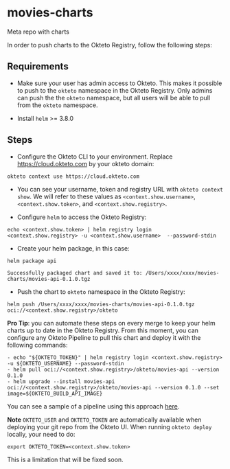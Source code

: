 # movies-charts

Meta repo with charts

In order to push charts to the Okteto Registry, follow the following steps:


## Requirements

- Make sure your user has admin access to Okteto. This makes it possible to push to the `okteto` namespace in the Okteto Registry. Only admins can push the the `okteto` namespace, but all users will be able to pull from the `okteto` namespace.

- Install `helm` >= 3.8.0

## Steps

- Configure the Okteto CLI to your environment. Replace https://cloud.okteto.com by your okteto domain:
```
okteto context use https://cloud.okteto.com
```

- You can see your username, token and registry URL with `okteto context show`. We will refer to these values as  `<context.show.username>`,  `<context.show.token>`, and  `<context.show.registry>`.

- Configure `helm` to access the Okteto Registry:
```
echo <context.show.token> | helm registry login <context.show.registry> -u <context.show.username>  --password-stdin
```

- Create your helm package, in this case:
```
helm package api
```

```
Successfully packaged chart and saved it to: /Users/xxxx/xxxx/movies-charts/movies-api-0.1.0.tgz
```
- Push the chart to `okteto` namespace in the Okteto Registry:
```
helm push /Users/xxxx/xxxx/movies-charts/movies-api-0.1.0.tgz oci://<context.show.registry>/okteto
```

**Pro Tip**: you can automate these steps on every merge to keep your helm charts up to date in the Okteto Registry.
From this moment, you can configure any Okteto Pipeline to pull this chart and deploy it with the following commands:

```
- echo "${OKTETO_TOKEN}" | helm registry login <context.show.registry> -u ${OKTETO_USERNAME} --password-stdin
- helm pull oci://<context.show.registry>/okteto/movies-api --version 0.1.0
- helm upgrade --install movies-api oci://<context.show.registry>/okteto/movies-api --version 0.1.0 --set image=${OKTETO_BUILD_API_IMAGE}
```

You can see a sample of a pipeline using this approach [here](https://github.com/okteto/movies-api/blob/oci-chart/okteto.yml).

**Note** `OKTETO_USER` and `OKTETO_TOKEN` are automatically available when deploying your git repo from the Okteto UI.
When running `okteto deploy` locally, your need to do:

```
export OKTETO_TOKEN=<context.show.token>
```

This is a limitation that will be fixed soon.
